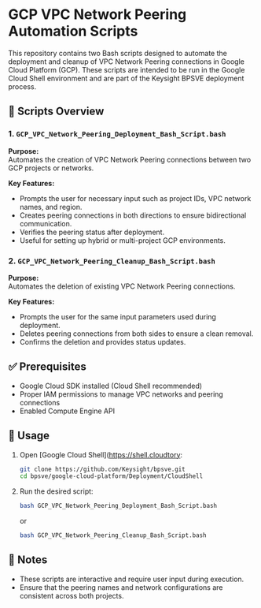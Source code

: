 # GCP VPC Network Peering Automation Scripts

This repository contains two Bash scripts designed to automate the deployment and cleanup of VPC Network Peering connections in Google Cloud Platform (GCP). These scripts are intended to be run in the Google Cloud Shell environment and are part of the Keysight BPSVE deployment process.

## 📁 Scripts Overview

### 1. `GCP_VPC_Network_Peering_Deployment_Bash_Script.bash`

**Purpose:**  
Automates the creation of VPC Network Peering connections between two GCP projects or networks.

**Key Features:**
- Prompts the user for necessary input such as project IDs, VPC network names, and region.
- Creates peering connections in both directions to ensure bidirectional communication.
- Verifies the peering status after deployment.
- Useful for setting up hybrid or multi-project GCP environments.

### 2. `GCP_VPC_Network_Peering_Cleanup_Bash_Script.bash`

**Purpose:**  
Automates the deletion of existing VPC Network Peering connections.

**Key Features:**
- Prompts the user for the same input parameters used during deployment.
- Deletes peering connections from both sides to ensure a clean removal.
- Confirms the deletion and provides status updates.

## ✅ Prerequisites

- Google Cloud SDK installed (Cloud Shell recommended)
- Proper IAM permissions to manage VPC networks and peering connections
- Enabled Compute Engine API

## 🚀 Usage

1. Open [Google Cloud Shell](https://shell.cloudtory:
   ```bash
   git clone https://github.com/Keysight/bpsve.git
   cd bpsve/google-cloud-platform/Deployment/CloudShell
   ```
3. Run the desired script:
   ```bash
   bash GCP_VPC_Network_Peering_Deployment_Bash_Script.bash
   ```
   or
   ```bash
   bash GCP_VPC_Network_Peering_Cleanup_Bash_Script.bash
   ```

## 📌 Notes

- These scripts are interactive and require user input during execution.
- Ensure that the peering names and network configurations are consistent across both projects.

